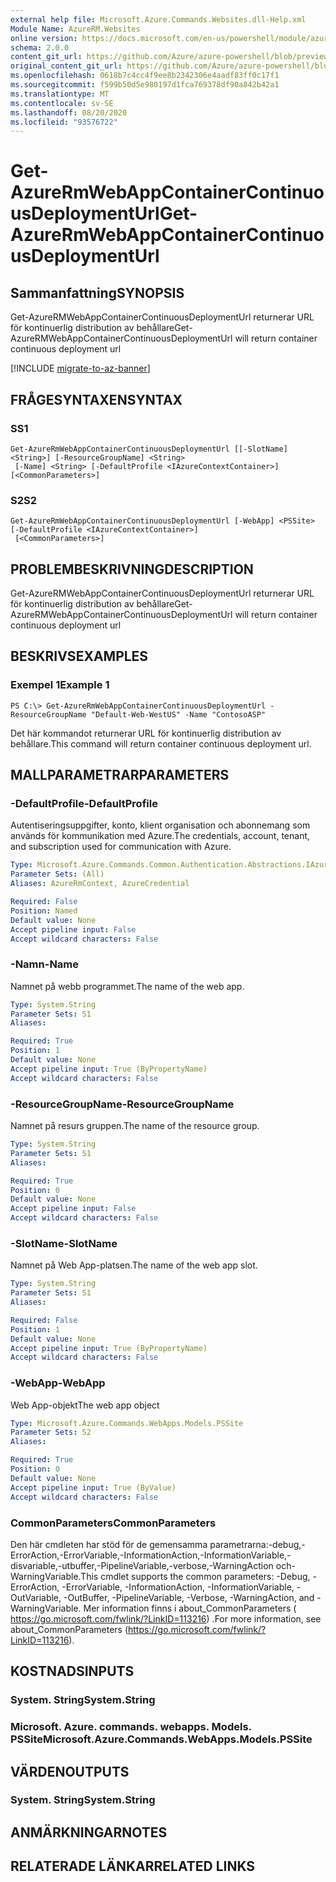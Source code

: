 ```yaml
---
external help file: Microsoft.Azure.Commands.Websites.dll-Help.xml
Module Name: AzureRM.Websites
online version: https://docs.microsoft.com/en-us/powershell/module/azurerm.websites/?view=azurermps-6.8.1
schema: 2.0.0
content_git_url: https://github.com/Azure/azure-powershell/blob/preview/src/ResourceManager/Websites/Commands.Websites/help/Get-AzureRmWebAppContainerContinuousDeploymentUrl.md
original_content_git_url: https://github.com/Azure/azure-powershell/blob/preview/src/ResourceManager/Websites/Commands.Websites/help/Get-AzureRmWebAppContainerContinuousDeploymentUrl.md
ms.openlocfilehash: 0618b7c4cc4f9ee8b2342306e4aadf83ff0c17f1
ms.sourcegitcommit: f599b50d5e980197d1fca769378df90a842b42a1
ms.translationtype: MT
ms.contentlocale: sv-SE
ms.lasthandoff: 08/20/2020
ms.locfileid: "93576722"
---
```

# <span data-ttu-id="18a7b-101">Get-AzureRmWebAppContainerContinuousDeploymentUrl</span><span class="sxs-lookup"><span data-stu-id="18a7b-101">Get-AzureRmWebAppContainerContinuousDeploymentUrl</span></span>

## <span data-ttu-id="18a7b-102">Sammanfattning</span><span class="sxs-lookup"><span data-stu-id="18a7b-102">SYNOPSIS</span></span>
<span data-ttu-id="18a7b-103">Get-AzureRMWebAppContainerContinuousDeploymentUrl returnerar URL för kontinuerlig distribution av behållare</span><span class="sxs-lookup"><span data-stu-id="18a7b-103">Get-AzureRMWebAppContainerContinuousDeploymentUrl will return container continuous deployment url</span></span>

[!INCLUDE [migrate-to-az-banner](../../includes/migrate-to-az-banner.md)]

## <span data-ttu-id="18a7b-104">FRÅGESYNTAXEN</span><span class="sxs-lookup"><span data-stu-id="18a7b-104">SYNTAX</span></span>

### <span data-ttu-id="18a7b-105">S</span><span class="sxs-lookup"><span data-stu-id="18a7b-105">S1</span></span>
```
Get-AzureRmWebAppContainerContinuousDeploymentUrl [[-SlotName] <String>] [-ResourceGroupName] <String>
 [-Name] <String> [-DefaultProfile <IAzureContextContainer>] [<CommonParameters>]
```

### <span data-ttu-id="18a7b-106">S2</span><span class="sxs-lookup"><span data-stu-id="18a7b-106">S2</span></span>
```
Get-AzureRmWebAppContainerContinuousDeploymentUrl [-WebApp] <PSSite> [-DefaultProfile <IAzureContextContainer>]
 [<CommonParameters>]
```

## <span data-ttu-id="18a7b-107">PROBLEMBESKRIVNING</span><span class="sxs-lookup"><span data-stu-id="18a7b-107">DESCRIPTION</span></span>
<span data-ttu-id="18a7b-108">Get-AzureRMWebAppContainerContinuousDeploymentUrl returnerar URL för kontinuerlig distribution av behållare</span><span class="sxs-lookup"><span data-stu-id="18a7b-108">Get-AzureRMWebAppContainerContinuousDeploymentUrl will return container continuous deployment url</span></span>

## <span data-ttu-id="18a7b-109">BESKRIVS</span><span class="sxs-lookup"><span data-stu-id="18a7b-109">EXAMPLES</span></span>

### <span data-ttu-id="18a7b-110">Exempel 1</span><span class="sxs-lookup"><span data-stu-id="18a7b-110">Example 1</span></span>
```
PS C:\> Get-AzureRmWebAppContainerContinuousDeploymentUrl -ResourceGroupName "Default-Web-WestUS" -Name "ContosoASP"
```

<span data-ttu-id="18a7b-111">Det här kommandot returnerar URL för kontinuerlig distribution av behållare.</span><span class="sxs-lookup"><span data-stu-id="18a7b-111">This command will return container continuous deployment url.</span></span>

## <span data-ttu-id="18a7b-112">MALLPARAMETRAR</span><span class="sxs-lookup"><span data-stu-id="18a7b-112">PARAMETERS</span></span>

### <span data-ttu-id="18a7b-113">-DefaultProfile</span><span class="sxs-lookup"><span data-stu-id="18a7b-113">-DefaultProfile</span></span>
<span data-ttu-id="18a7b-114">Autentiseringsuppgifter, konto, klient organisation och abonnemang som används för kommunikation med Azure.</span><span class="sxs-lookup"><span data-stu-id="18a7b-114">The credentials, account, tenant, and subscription used for communication with Azure.</span></span>

```yaml
Type: Microsoft.Azure.Commands.Common.Authentication.Abstractions.IAzureContextContainer
Parameter Sets: (All)
Aliases: AzureRmContext, AzureCredential

Required: False
Position: Named
Default value: None
Accept pipeline input: False
Accept wildcard characters: False
```

### <span data-ttu-id="18a7b-115">-Namn</span><span class="sxs-lookup"><span data-stu-id="18a7b-115">-Name</span></span>
<span data-ttu-id="18a7b-116">Namnet på webb programmet.</span><span class="sxs-lookup"><span data-stu-id="18a7b-116">The name of the web app.</span></span>

```yaml
Type: System.String
Parameter Sets: S1
Aliases:

Required: True
Position: 1
Default value: None
Accept pipeline input: True (ByPropertyName)
Accept wildcard characters: False
```

### <span data-ttu-id="18a7b-117">-ResourceGroupName</span><span class="sxs-lookup"><span data-stu-id="18a7b-117">-ResourceGroupName</span></span>
<span data-ttu-id="18a7b-118">Namnet på resurs gruppen.</span><span class="sxs-lookup"><span data-stu-id="18a7b-118">The name of the resource group.</span></span>

```yaml
Type: System.String
Parameter Sets: S1
Aliases:

Required: True
Position: 0
Default value: None
Accept pipeline input: False
Accept wildcard characters: False
```

### <span data-ttu-id="18a7b-119">-SlotName</span><span class="sxs-lookup"><span data-stu-id="18a7b-119">-SlotName</span></span>
<span data-ttu-id="18a7b-120">Namnet på Web App-platsen.</span><span class="sxs-lookup"><span data-stu-id="18a7b-120">The name of the web app slot.</span></span>

```yaml
Type: System.String
Parameter Sets: S1
Aliases:

Required: False
Position: 1
Default value: None
Accept pipeline input: True (ByPropertyName)
Accept wildcard characters: False
```

### <span data-ttu-id="18a7b-121">-WebApp</span><span class="sxs-lookup"><span data-stu-id="18a7b-121">-WebApp</span></span>
<span data-ttu-id="18a7b-122">Web App-objekt</span><span class="sxs-lookup"><span data-stu-id="18a7b-122">The web app object</span></span>

```yaml
Type: Microsoft.Azure.Commands.WebApps.Models.PSSite
Parameter Sets: S2
Aliases:

Required: True
Position: 0
Default value: None
Accept pipeline input: True (ByValue)
Accept wildcard characters: False
```

### <span data-ttu-id="18a7b-123">CommonParameters</span><span class="sxs-lookup"><span data-stu-id="18a7b-123">CommonParameters</span></span>
<span data-ttu-id="18a7b-124">Den här cmdleten har stöd för de gemensamma parametrarna:-debug,-ErrorAction,-ErrorVariable,-InformationAction,-InformationVariable,-disvariable,-utbuffer,-PipelineVariable,-verbose,-WarningAction och-WarningVariable.</span><span class="sxs-lookup"><span data-stu-id="18a7b-124">This cmdlet supports the common parameters: -Debug, -ErrorAction, -ErrorVariable, -InformationAction, -InformationVariable, -OutVariable, -OutBuffer, -PipelineVariable, -Verbose, -WarningAction, and -WarningVariable.</span></span> <span data-ttu-id="18a7b-125">Mer information finns i about_CommonParameters ( https://go.microsoft.com/fwlink/?LinkID=113216) .</span><span class="sxs-lookup"><span data-stu-id="18a7b-125">For more information, see about_CommonParameters (https://go.microsoft.com/fwlink/?LinkID=113216).</span></span>

## <span data-ttu-id="18a7b-126">KOSTNADS</span><span class="sxs-lookup"><span data-stu-id="18a7b-126">INPUTS</span></span>

### <span data-ttu-id="18a7b-127">System. String</span><span class="sxs-lookup"><span data-stu-id="18a7b-127">System.String</span></span>
### <span data-ttu-id="18a7b-128">Microsoft. Azure. commands. webapps. Models. PSSite</span><span class="sxs-lookup"><span data-stu-id="18a7b-128">Microsoft.Azure.Commands.WebApps.Models.PSSite</span></span>
## <span data-ttu-id="18a7b-129">VÄRDEN</span><span class="sxs-lookup"><span data-stu-id="18a7b-129">OUTPUTS</span></span>

### <span data-ttu-id="18a7b-130">System. String</span><span class="sxs-lookup"><span data-stu-id="18a7b-130">System.String</span></span>
## <span data-ttu-id="18a7b-131">ANMÄRKNINGAR</span><span class="sxs-lookup"><span data-stu-id="18a7b-131">NOTES</span></span>

## <span data-ttu-id="18a7b-132">RELATERADE LÄNKAR</span><span class="sxs-lookup"><span data-stu-id="18a7b-132">RELATED LINKS</span></span>
